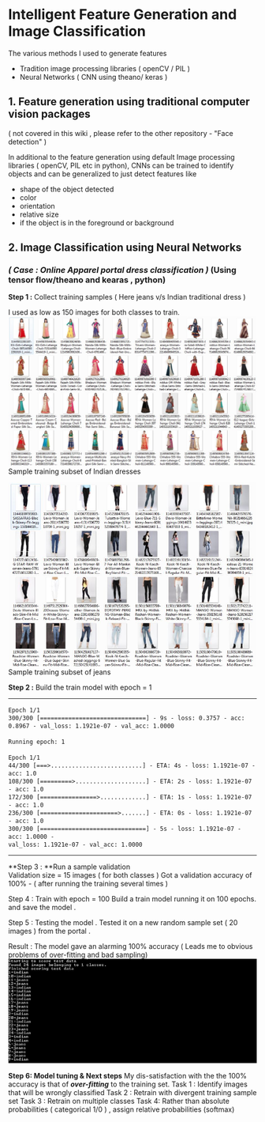 # Intelligent Feature Generation and Image Classification 

The various methods I used to generate features 
* Tradition image processing libraries ( openCV / PIL )
* Neural Networks ( CNN using theano/ keras )

## 1. Feature generation using traditional computer vision packages
( not covered in this wiki , please refer to the other repository - "Face detection" )

In additional to the feature generation using default Image processing libraries ( openCV, PIL etc in python), CNNs can be trained to identify objects and can be generalized to just detect features like 
* shape of the object detected
* color
* orientation 
* relative size
* if the object is in the foreground or background 

## 2. Image Classification using Neural Networks 
### _( Case : Online Apparel portal dress classification )_ (Using tensor flow/theano and kearas , python)

**Step 1 :** Collect training samples ( Here jeans v/s Indian traditional dress )

I used as low as 150 images for both classes to train.
![Indian Dresses Training Set](https://github.com/tomtillo/ImageClassification/blob/master/indian.JPG)
Sample training subset of Indian dresses

![Jeans Training set](https://github.com/tomtillo/ImageClassification/blob/master/jeans.JPG)
Sample training subset of jeans


**Step 2 :** Build the train model with epoch = 1 


***

```
Epoch 1/1
300/300 [==============================] - 9s - loss: 0.3757 - acc: 0.8967 - val_loss: 1.1921e-07 - val_acc: 1.0000

Running epoch: 1

Epoch 1/1
44/300 [===>..........................] - ETA: 4s - loss: 1.1921e-07 - acc: 1.0
108/300 [=========>....................] - ETA: 2s - loss: 1.1921e-07 - acc: 1.0
172/300 [================>.............] - ETA: 1s - loss: 1.1921e-07 - acc: 1.0
236/300 [======================>.......] - ETA: 0s - loss: 1.1921e-07 - acc: 1.0
300/300 [==============================] - 5s - loss: 1.1921e-07 - acc: 1.0000 -
val_loss: 1.1921e-07 - val_acc: 1.0000 

```

***

**Step 3 : **Run a sample validation  
Validation size = 15 images ( for both classes ) 
Got a validation accuracy of 100% - ( after running the training several times )


Step 4 : Train with epoch = 100 
Build a train model running it on 100 epochs. 
and save the model . 

Step 5 : Testing the model .
Tested it on a new random sample set ( 20 images ) from the portal .

Result : 
The model gave an alarming 100% accuracy ( Leads me to obvious problems of over-fitting and bad sampling)
![](https://github.com/tomtillo/ImageClassification/blob/master/result_cloths.JPG)

**Step 6: Model tuning & Next steps**
My dis-satisfaction with the the 100% accuracy is that of _**over-fitting**_ to the training set.
Task 1 : Identify images that will be wrongly classified 
Task 2 : Retrain with divergent training sample set 
Task 3 : Retrain on multiple classes
Task 4: Rather than absolute probabilities ( categorical 1/0 ) , assign relative probabilities (softmax)



